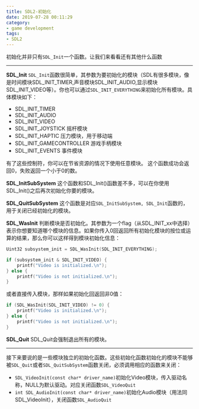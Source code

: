 ```yaml
---
title: SDL2-初始化
date: 2019-07-28 00:11:29
category:
- game development
tags:
- SDL2
---
```

初始化并非只有`SDL_Init`一个函数。让我们来看看还有其他什么函数
<!--more-->
***
**SDL_Init**
`SDL_Init`函数很简单，其参数为要初始化的模块（SDL有很多模块，像是时间模块SDL_INIT_TIMER,声音模块SDL_INIT_AUDIO,显示模块SDL_INIT_VIDEO等）。你也可以通过`SDL_INIT_EVERYTHING`来初始化所有模块。具体模块如下：
* SDL_INIT_TIMER
* SDL_INIT_AUDIO
* SDL_INIT_VIDEO
* SDL_INIT_JOYSTICK 摇杆模块
* SDL_INIT_HAPTIC 压力模块，用于移动端
* SDL_INIT_GAMECONTROLLER 游戏手柄模块
* SDL_INIT_EVENTS 事件模块

有了这些控制符，你可以在节省资源的情况下使用任意模块。
这个函数成功会返回0，失败返回一个小于0的数。

**SDL_InitSubSystem**
这个函数和SDL_Init()函数差不多，可以在你使用SDL_Init()之后再次初始化你要的模块。

**SDL_QuitSubSystem**
这个函数是对应`SDL_InitSubSystem, SDL_Init`函数的，用于关闭已经初始化的模块。

**SDL_WasInit**
判断模块是否初始化。其参数为一个flag（从SDL_INIT_xx中选择）表示你想要知道哪个模块的信息。如果你传入0回返回所有初始化模块的按位或运算的结果，那么你可以这样得到模块初始化信息：
```c++
Uint32 subsystem_init = SDL_WasInit(SDL_INIT_EVERYTHING);

if (subsystem_init & SDL_INIT_VIDEO) {
    printf("Video is initialized.\n");
} else {
    printf("Video is not initialized.\n");
}
```
或者直接传入模块，那样如果初始化回返回非0值：
```c++
if (SDL_WasInit(SDL_INIT_VIDEO) != 0) {
    printf("Video is initialized.\n");
} else {
    printf("Video is not initialized.\n");
}
```

**SDL_Quit**
SDL_Quit会强制退出所有的模块。

***
接下来要说的是一些模块独立的初始化函数。这些初始化函数初始化的模块不能够被`SDL_Quit`或者`SDL_QuitSubSystem`函数关闭，必须调用相应的函数来关闭：
* `SDL_VideoInit(const char* driver_name)`初始化Video模块，传入驱动名称，NULL为默认驱动。对应关闭函数`SDL_VideoQuit`
* `int SDL_AudioInit(const char* driver_name)`初始化Audio模块（用法同SDL_VideoInit），关闭函数`SDL_AudioQuit`


